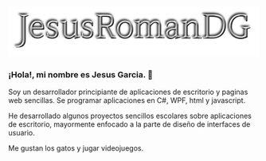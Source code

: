 ![](name.png)


### ¡Hola!, mi nombre es Jesus Garcia. 👋

Soy un desarrollador principiante de aplicaciones de escritorio y paginas web sencillas. Se programar aplicaciones en C#, WPF, html y javascript.

He desarrollado algunos proyectos sencillos escolares sobre aplicaciones de escritorio, mayormente enfocado a la parte de diseño de interfaces de usuario.

Me gustan los gatos y jugar videojuegos.

<!--
**JesusRomanDG/JesusRomanDG** is a ✨ _special_ ✨ repository because its `README.md` (this file) appears on your GitHub profile.

Here are some ideas to get you started:

- 🔭 I’m currently working on ...
- 🌱 I’m currently learning ...
- 👯 I’m looking to collaborate on ...
- 🤔 I’m looking for help with ...
- 💬 Ask me about ...
- 📫 How to reach me: ...
- 😄 Pronouns: ...
- ⚡ Fun fact: ...
-->
